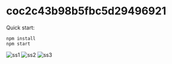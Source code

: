 # coc2c43b98b5fbc5d29496921

Quick start:

```
npm install
npm start
````

![ss1](./images/ss1.png)
![ss2](./images/ss2.png)
![ss3](./images/ss3.png)
